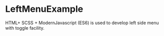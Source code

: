 # LeftMenuExample
HTML+ SCSS + ModernJavascript (ES6) is used to develop left side menu with toggle facility.
